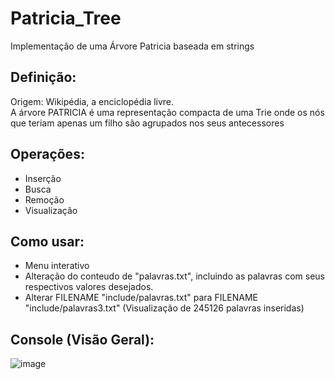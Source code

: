 # Patricia_Tree
Implementação de uma Árvore Patricia baseada em strings

## Definição:
Origem: Wikipédia, a enciclopédia livre.  
A árvore PATRICIA é uma representação compacta de uma Trie onde os nós que teriam apenas um filho são agrupados nos seus antecessores

## Operações:  
- Inserção
- Busca
- Remoção
- Visualização


## Como usar:
- Menu interativo
- Alteração do conteudo de "palavras.txt", incluindo as palavras com seus respectivos valores desejados.
- Alterar FILENAME "include/palavras.txt" para FILENAME "include/palavras3.txt" (Visualização de 245126 palavras inseridas)

## Console (Visão Geral):
![image](https://github.com/Henriquevv/patricia_tree/assets/71598959/93fbc991-f872-4d8d-a1bc-b35fa8de3bab)

